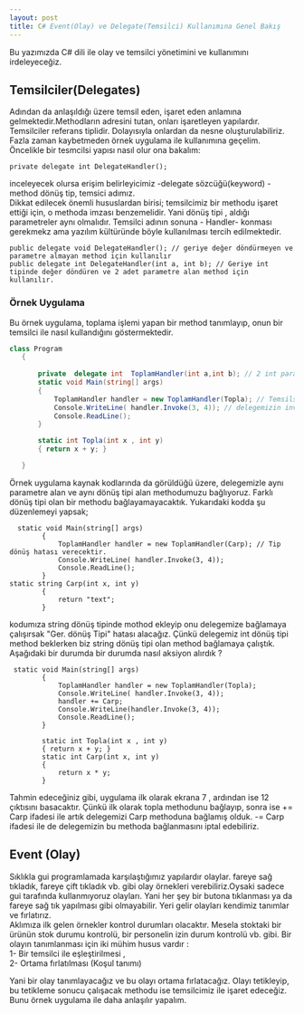 ```yaml
---
layout: post
title: C# Event(Olay) ve Delegate(Temsilci) Kullanımına Genel Bakış
---  
```


Bu yazımızda C# dili ile olay ve temsilci yönetimini ve kullanımını irdeleyeceğiz.  
## Temsilciler(Delegates) ##  
Adından da anlaşıldığı üzere temsil eden, işaret eden anlamına gelmektedir.Methodların adresini tutan, onları işaretleyen yapılardır.  
Temsilciler referans tiplidir. Dolayısıyla onlardan da nesne oluşturulabiliriz. Fazla zaman kaybetmeden örnek uygulama ile kullanımına geçelim.  
Öncelikle bir tesmcilsi yapısı nasıl olur ona bakalım:    
``` Delegates
private delegate int DelegateHandler(); 
``` 
 inceleyecek olursa erişim belirleyicimiz -delegate sözcüğü(keyword) - method dönüş tip, temsici adımız.  
 Dikkat edilecek önemli hususlardan birisi; temsilcimiz bir methodu işaret ettiği için, o methoda imzası benzemelidir. Yani dönüş tipi , aldığı parametreler aynı olmalıdır.  Temsilci adının sonuna - Handler- konması gerekmekz ama yazılım kültüründe böyle kullanılması tercih edilmektedir.    
 ```Ornek
 public delegate void DelegateHandler(); // geriye değer döndürmeyen ve parametre almayan method için kullanılır
 public delegate int DelegateHandler(int a, int b); // Geriye int tipinde değer döndüren ve 2 adet parametre alan method için kullanılır.
 
 ```
 
  ### Örnek Uygulama ###
  Bu örnek uygulama, toplama işlemi yapan bir method tanımlayıp, onun bir temsilci ile nasıl kullandığını göstermektedir. 
  
 ```C#
 class Program
    {
      
        private  delegate int  ToplamHandler(int a,int b); // 2 int parametre alan ve geriye int döndüren temsilci tanımladık.
        static void Main(string[] args)
        {
            ToplamHandler handler = new ToplamHandler(Topla); // Temsilsi nesnesi tanımladık.
            Console.WriteLine( handler.Invoke(3, 4)); // delegemizin invoke methodu ile işaret edilen methodu çalıştırdık.
            Console.ReadLine();
        }

        static int Topla(int x , int y)
        { return x + y; }

    }

```  
Örnek uygulama kaynak kodlarında da görüldüğü üzere, delegemizle aynı parametre alan ve aynı dönüş tipi alan methodumuzu bağlıyoruz. Farklı dönüş tipi olan bir methodu bağlayamayacaktık. Yukarıdaki kodda şu düzenlemeyi yapsak;  
```
  static void Main(string[] args)
        {
            ToplamHandler handler = new ToplamHandler(Carp); // Tip dönüş hatası verecektir.
            Console.WriteLine( handler.Invoke(3, 4));
            Console.ReadLine();
        }
static string Carp(int x, int y)
        {
            return "text";
        }
```  
kodumıza string dönüş tipinde mothod ekleyip onu delegemize bağlamaya çalışırsak "Ger. dönüş Tipi" hatası alacağız. Çünkü delegemiz int dönüş tipi method beklerken biz string dönüş tipi olan method bağlamaya çalıştık.   
Aşağıdaki bir durumda  bir durumda nasıl aksiyon alırdık ? 
```
 static void Main(string[] args)
        {
            ToplamHandler handler = new ToplamHandler(Topla);
            Console.WriteLine( handler.Invoke(3, 4));
            handler += Carp;
            Console.WriteLine(handler.Invoke(3, 4));
            Console.ReadLine();
        }

        static int Topla(int x , int y)
        { return x + y; }
        static int Carp(int x, int y)
        {
            return x * y;
        }

```  
Tahmin edeceğiniz gibi, uygulama ilk olarak ekrana 7 , ardından ise 12 çıktısını basacaktır. Çünkü ilk olarak topla methodunu bağlayıp, sonra ise += Carp ifadesi ile artık delegemizi Carp methoduna bağlamış olduk. -= Carp ifadesi ile de  delegemizin bu methoda bağlanmasını  iptal edebiliriz.  
## Event (Olay) ## 
Sıklıkla gui programlamada karşılaştığımız yapılardır olaylar. fareye sağ tıkladık, fareye çift tıkladık vb. gibi olay örnekleri verebiliriz.Oysaki sadece gui tarafında kullanmıyoruz olayları. Yani her şey bir butona tıklanması ya da fareye sağ tık yapılması gibi olmayabilir. Yeri gelir olayları kendimiz tanımlar ve fırlatırız.  
Aklımıza ilk gelen örnekler kontrol durumları olacaktır. Mesela stoktaki bir ürünün stok durumu kontrolü, bir personelin izin durum kontrolü vb. gibi. Bir olayın tanımlanması için iki mühim husus vardır :     
1- Bir temsilci ile eşleştirilmesi ,   
2- Ortama fırlatılması (Koşul tanımı)  

Yani bir olay tanımlayacağız ve bu olayı ortama fırlatacağız. Olayı tetikleyip, bu tetikleme sonucu çalışacak methodu ise temsilcimiz ile işaret edeceğiz. Bunu örnek uygulama ile daha anlaşılır yapalım.  


    




 

